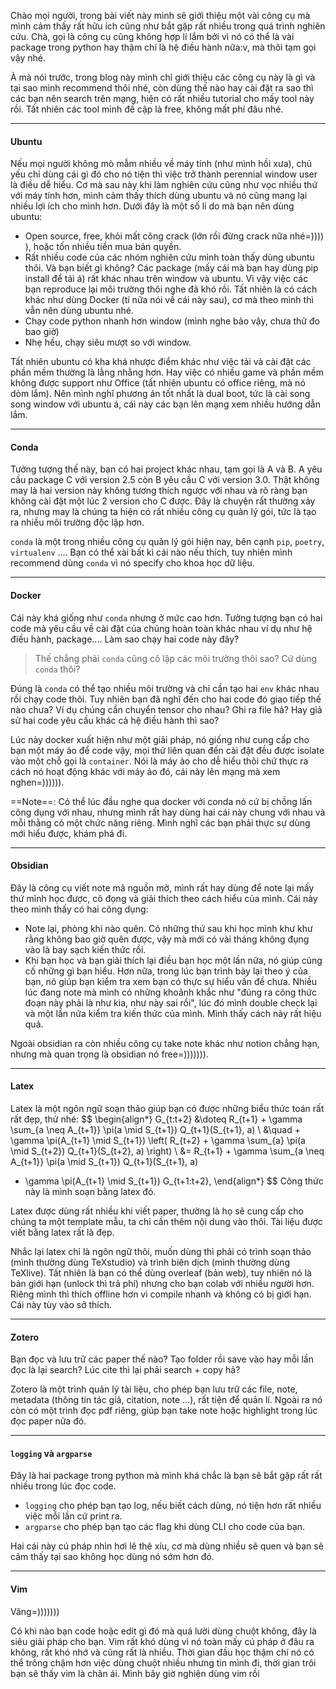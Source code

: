 
Chào mọi người, trong bài viết này mình sẽ giới thiệu một vài công cụ mà mình cảm thấy rất hữu ích cũng như bắt gặp rất nhiều trong quá trình nghiên cứu. Chà, gọi là công cụ cũng không hợp lí lắm bởi vì nó có thể là vài package trong python hay thậm chí là hệ điều hành nữa:v, mà thôi tạm gọi vậy nhé.

À mà nói trước, trong blog này mình chỉ giới thiệu các công cụ này là gì và tại sao mình recommend thôi nhé, còn dùng thế nào hay cài đặt ra sao thì các bạn nên search trên mạng, hiện có rất nhiều tutorial cho mấy tool này rồi. Tất nhiên các tool mình đề cập là free, không mất phí đâu nhé.

---
#### Ubuntu

Nếu mọi người không mò mẫm nhiều về máy tính (như mình hồi xưa), chủ yếu chỉ dùng cái gì đó cho nó tiện thì việc trở thành perennial window user là điều dễ hiểu. Cơ mà sau này khi làm nghiên cứu cũng như vọc nhiều thứ với máy tính hơn, mình cảm thấy thích dùng ubuntu và nó cũng mang lại nhiều lợi ích cho mình hơn. Dưới đây là một số lí do mà bạn nên dùng ubuntu:
- Open source, free, khỏi mất công crack (lớn rồi đừng crack nữa nhé=)))) ), hoặc tốn nhiều tiền mua bản quyền.
- Rất nhiều code của các nhóm nghiên cứu mình toàn thấy dùng ubuntu thôi. Và bạn biết gì không? Các package (mấy cái mà bạn hay dùng pip install để tải á) rất khác nhau trên window và ubuntu. Vì vậy việc các bạn reproduce lại môi trường thôi nghe đã khó rồi. Tất nhiên là có cách khác như dùng Docker (tí nữa nói về cái này sau), cơ mà theo mình thì vẫn nên dùng ubuntu nhé.
- Chạy code python nhanh hơn window (mình nghe bảo vậy, chưa thử đo bao giờ)
- Nhẹ hều, chạy siêu mượt so với window.

Tất nhiên ubuntu có kha khá nhược điểm khác như việc tải và cài đặt các phần mềm thường là lằng nhằng hơn. Hay việc có nhiều game và phần mềm không được support như Office (tất nhiên ubuntu có office riêng, mà nó dỏm lắm). Nên mình nghĩ phương án tốt nhất là dual boot, tức là cài song song window với ubuntu á, cái này các bạn lên mạng xem nhiều hướng dẫn lắm.

---

#### Conda

Tưởng tượng thế này, bạn có hai project khác nhau, tạm gọi là A và B. A yêu cầu package C với version 2.5 còn B yêu cầu C với version 3.0. Thật không may là hai version này không tương thích ngược với nhau và rõ ràng bạn không cài đặt một lúc 2 version cho C được. Đây là chuyện rất thường xảy ra, nhưng may là chúng ta hiện có rất nhiều công cụ quản lý gói, tức là tạo ra nhiều môi trường độc lập hơn.

`conda` là một trong nhiều công cụ quản lý gói hiện nay, bên cạnh `pip`, `poetry`, `virtualenv` .... Bạn có thể xài bất kì cái nào nếu thích, tuy nhiên mình recommend dùng `conda` vì nó specify cho khoa học dữ liệu.

---

#### Docker

Cái này khá giống như `conda` nhưng ở mức cao hơn. Tưởng tượng bạn có hai code mà yêu cầu về cài đặt của chúng hoàn toàn khác nhau ví dụ như hệ điều hành, package.... Làm sao chạy hai code này đây?

> Thế chẳng phải `conda` cũng cô lập các môi trường thôi sao? Cứ dùng `conda` thôi?

Đúng là `conda` có thể tạo nhiều môi trường và chỉ cần tạo hai `env` khác nhau rồi chạy code thôi. Tuy nhiên bạn đã nghĩ đến cho hai code đó giao tiếp thế nào chưa? Ví dụ chúng cần chuyển tensor cho nhau? Ghi ra file hả? Hay giả sử hai code yêu cầu khác cả hệ điều hành thì sao?

Lúc này docker xuất hiện như một giải pháp, nó giống như cung cấp cho bạn một máy ảo để code vậy, mọi thứ liên quan đến cài đặt đều được isolate vào một chỗ gọi là `container`. Nói là máy ảo cho dễ hiểu thôi chứ thực ra cách nó hoạt động khác với máy ảo đó, cái này lên mạng mà xem nghen=)))))).

==Note==: Có thể lúc đầu nghe qua docker với conda nó cứ bị chồng lấn công dụng với nhau, nhưng mình rất hay dùng hai cái này chung với nhau và mỗi thằng có một chức năng riêng. Mình nghĩ các bạn phải thực sự dùng mới hiểu được, khám phá đi.

---

#### Obsidian

Đây là công cụ viết note mã nguồn mở, mình rất hay dùng để note lại mấy thứ mình học được, cô đọng và giải thích theo cách hiểu của mình. Cái này theo mình thấy có hai công dụng:
- Note lại, phòng khi nào quên. Có những thứ sau khi học mình khư khư rằng không bao giờ quên được, vậy mà mới có vài tháng không đụng vào là bay sạch kiến thức rồi.
- Khi bạn học và bạn giải thích lại điều bạn học một lần nữa, nó giúp củng cố những gì bạn hiểu. Hơn nữa, trong lúc bạn trình bày lại theo ý của bạn, nó giúp bạn kiểm tra xem bạn có thực sự hiểu vấn đề chưa. Nhiều lúc đang note mà mình có những khoảnh khắc như "đúng ra công thức đoạn này phải là như kia, như này sai rồi", lúc đó mình double check lại và một lần nữa kiểm tra kiến thức của mình. Mình thấy cách này rất hiệu quả.

Ngoài obsidian ra còn nhiều công cụ take note khác như notion chẳng hạn, nhưng mà quan trọng là obsidian nó free=))))))).

---

#### Latex

Latex là một ngôn ngữ soạn thảo giúp bạn có được những biểu thức toán rất rất đẹp, thử nhé:
$$
\begin{align*}
G_{t:t+2} &\doteq R_{t+1} + \gamma \sum_{a \neq A_{t+1}} \pi(a \mid S_{t+1}) Q_{t+1}(S_{t+1}, a) \\
&\quad + \gamma \pi(A_{t+1} \mid S_{t+1}) \left( R_{t+2} + \gamma \sum_{a} \pi(a \mid S_{t+2}) Q_{t+1}(S_{t+2}, a) \right) \\
&= R_{t+1} + \gamma \sum_{a \neq A_{t+1}} \pi(a \mid S_{t+1}) Q_{t+1}(S_{t+1}, a) 
+ \gamma \pi(A_{t+1} \mid S_{t+1}) G_{t+1:t+2},
\end{align*}
$$
Công thức này là mình soạn bằng latex đó.

Latex được dùng rất nhiều khi viết paper, thường là họ sẽ cung cấp cho chúng ta một template mẫu, ta chỉ cần thêm nội dung vào thôi. Tài liệu được viết bằng latex rất là đẹp.

Nhắc lại latex chỉ là ngôn ngữ thôi, muốn dùng thì phải có trình soạn thảo (mình thường dùng TeXstudio) và trình biên dịch (mình thường dùng TeXlive). Tất nhiên là bạn có thể dùng overleaf (bản web), tuy nhiên nó là bản giới hạn (unlock thì trả phí) nhưng cho bạn colab với nhiều người hơn. Riêng mình thì thích offline hơn vì compile nhanh và không có bị giới hạn. Cái này tùy vào sở thích.

---

#### Zotero

Bạn đọc và lưu trữ các paper thế nào? Tạo folder rồi save vào hay mỗi lần đọc là lại search? Lúc cite thì lại phải search + copy hả? 

Zotero là một trình quản lý tài liệu, cho phép bạn lưu trữ các file, note, metadata (thông tin tác giả, citation, note ...), rất tiện để quản lí. Ngoài ra nó còn có một trình đọc pdf riêng, giúp bạn take note hoặc highlight trong lúc đọc paper nữa đó.


---

#### `logging` và `argparse`

Đây là hai package trong python mà mình khá chắc là bạn sẽ bắt gặp rất rất nhiều trong lúc đọc code.

- `logging` cho phép bạn tạo log, nếu biết cách dùng, nó tiện hơn rất nhiều việc mỗi lần cứ print ra.
- `argparse` cho phép bạn tạo các flag khi dùng CLI cho code của bạn.

Hai cái này cú pháp nhìn hơi lê thê xíu, cơ mà dùng nhiều sẽ quen và bạn sẽ cảm thấy tại sao không học dùng nó sớm hơn đó.

---

#### Vim

Vâng=)))))))

Có khi nào bạn code hoặc edit gì đó mà quá lười dùng chuột không, đây là siêu giải pháp cho bạn. Vim rất khó dùng vì nó toàn mấy cú pháp ở đâu ra không, rất khó nhớ và cũng rất là nhiều. Thời gian đầu học thậm chí nó có thể trông chậm hơn việc dùng chuột nhiều nhưng tin mình đi, thời gian trôi bạn sẽ thấy vim là chân ái. Mình bây giờ nghiện dùng vim rồi
